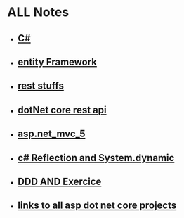 # ALL Notes

+ ## [C#](cSharp_stuffs.md)
+ ## [entity Framework](entity_Framework.md)
+ ## [rest stuffs](rest_stuffs.md)
+ ## [dotNet core rest api](dotNet_core_rest_api.md)
+ ## [asp.net_mvc_5](asp.net_mvc_5.md)
+ ## [c# Reflection and System.dynamic](other_cSharp_stuffs.md)
+ ## [DDD AND Exercice](DDD_N_Projet.md)
+ ## [links to all asp dot net core projects](projects_links.md)
